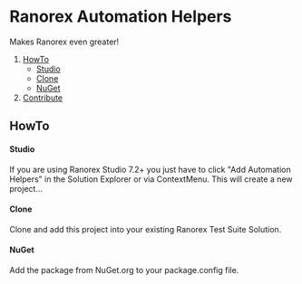 # Ranorex Automation Helpers

Makes Ranorex even greater!

1. [HowTo](#howto)
   - [Studio](#studio)
   - [Clone](#clone)
   - [NuGet](#nuget)
2. [Contribute](#contribute)

## HowTo

#### Studio

If you are using Ranorex Studio 7.2+ you just have to click "Add Automation Helpers" in the Solution Explorer or via ContextMenu. This will create a new project...

#### Clone

Clone and add this project into your existing Ranorex Test Suite Solution.

#### NuGet

Add the package from NuGet.org to your package.config file.
